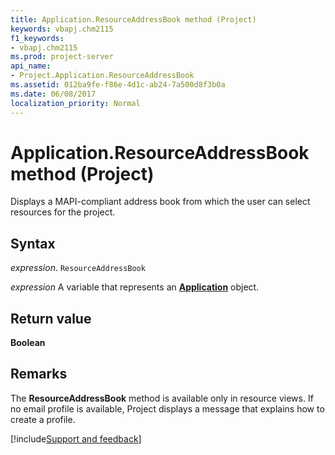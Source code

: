 ```yaml
---
title: Application.ResourceAddressBook method (Project)
keywords: vbapj.chm2115
f1_keywords:
- vbapj.chm2115
ms.prod: project-server
api_name:
- Project.Application.ResourceAddressBook
ms.assetid: 012ba9fe-f86e-4d1c-ab24-7a500d8f3b0a
ms.date: 06/08/2017
localization_priority: Normal
---
```



# Application.ResourceAddressBook method (Project)

Displays a MAPI-compliant address book from which the user can select resources for the project. 


## Syntax

_expression_. `ResourceAddressBook`

_expression_ A variable that represents an **[Application](Project.Application.md)** object.


## Return value

 **Boolean**


## Remarks

The  **ResourceAddressBook** method is available only in resource views. If no email profile is available, Project displays a message that explains how to create a profile.

[!include[Support and feedback](~/includes/feedback-boilerplate.md)]